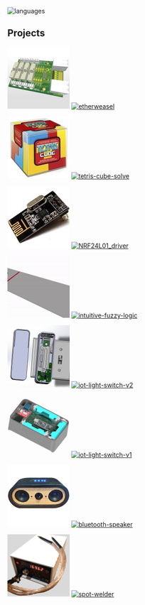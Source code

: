 <!--
### Hi there 👋

**jarpoole/jarpoole** is a ✨ _special_ ✨ repository because its `README.md` (this file) appears on your GitHub profile.

Here are some ideas to get you started:

- 🔭 I’m currently working on ...
- 🌱 I’m currently learning ...
- 👯 I’m looking to collaborate on ...
- 🤔 I’m looking for help with ...
- 💬 Ask me about ...
- 📫 How to reach me: ...
- 😄 Pronouns: ...
- ⚡ Fun fact: ...
-->

![languages](https://github-readme-stats-jarpoole.vercel.app/api/top-langs/?username=jarpoole&layout=compact&langs_count=8&hide=G-code)

## Projects

![thumbnail](./thumbnails/etherweasel.png) [![etherweasel](https://github-readme-stats-jarpoole.vercel.app/api/pin/?username=jarpoole&repo=etherweasel)](https://github.com/jarpoole/etherweasel)

![thumbnail](./thumbnails/tetris-cube-solve.jpg) [![tetris-cube-solve](https://github-readme-stats-jarpoole.vercel.app/api/pin/?username=jarpoole&repo=tetris-cube-solve)](https://github.com/jarpoole/tetris-cube-solve)

![thumbnail](./thumbnails/NRF24L01_driver.jpg) [![NRF24L01_driver](https://github-readme-stats-jarpoole.vercel.app/api/pin/?username=jarpoole&repo=NRF24L01_driver)](https://github.com/jarpoole/NRF24L01_driver)

![thumbnail](./thumbnails/intuitive-fuzzy-logic.gif) [![intuitive-fuzzy-logic](https://github-readme-stats-jarpoole.vercel.app/api/pin/?username=jarpoole&repo=intuitive-fuzzy-logic)](https://github.com/jarpoole/intuitive-fuzzy-logic)

![thumbnail](./thumbnails/iot-light-switch-v2.png) [![iot-light-switch-v2](https://github-readme-stats-jarpoole.vercel.app/api/pin/?username=jarpoole&repo=iot-light-switch-v2)](https://github.com/jarpoole/iot-light-switch-v2)

![thumbnail](./thumbnails/iot-light-switch-v1.png) [![iot-light-switch-v1](https://github-readme-stats-jarpoole.vercel.app/api/pin/?username=jarpoole&repo=iot-light-switch-v1)](https://github.com/jarpoole/iot-light-switch-v1)

![thumbnail](./thumbnails/bluetooth-speaker.png) [![bluetooth-speaker](https://github-readme-stats-jarpoole.vercel.app/api/pin/?username=jarpoole&repo=bluetooth-speaker)](https://github.com/jarpoole/bluetooth-speaker)

![thumbnail](./thumbnails/spot-welder.png) [![spot-welder](https://github-readme-stats-jarpoole.vercel.app/api/pin/?username=jarpoole&repo=spot-welder)](https://github.com/jarpoole/spot-welder)
